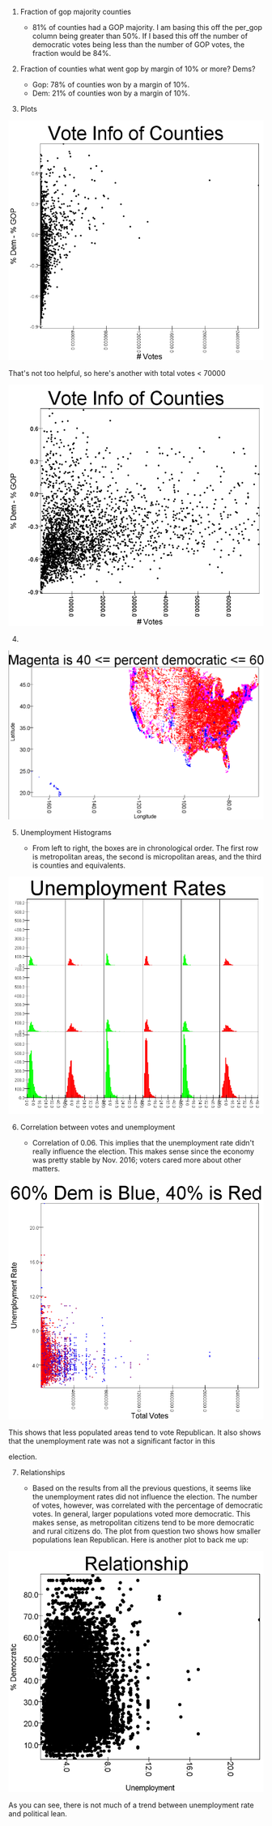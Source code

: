 1. Fraction of gop majority counties
    
    * 81% of counties had a GOP majority. I am basing this off the per_gop column being greater than 50%. 
    If I based this off the number of democratic votes being less than the number of GOP votes, the fraction
    would be 84%. 

2. Fraction of counties what went gop by margin of 10% or more? Dems?

    * Gop: 78% of counties won by a margin of 10%.
    * Dem: 21% of counties won by a margin of 10%.

3. Plots

![hiwe](src/main/scala/sparksql2/vote.png)

That's not too helpful, so here's another with total votes < 70000

![awufhe](src/main/scala/sparksql2/less70000.png)

4. 

![aoiwfji](src/main/scala/sparksql2/num4.png)

5. Unemployment Histograms

    * From left to right, the boxes are in chronological order. The first row is metropolitan areas, the second is micropolitan areas, and the third is counties and equivalents.

![ajfwie](src/main/scala/sparksql2/histoGrid.PNG)

6. Correlation between votes and unemployment

    * Correlation of 0.06. This implies that the unemployment rate didn't really influence the election. This makes sense since the economy was pretty stable by Nov. 2016; voters cared more about other matters.  

![aiwefh](src/main/scala/sparksql2/plot2.png)

This shows that less populated areas tend to vote Republican. It also shows that the unemployment rate was not a significant factor in this 

election. 

7. Relationships

    * Based on the results from all the previous questions, it seems like the unemployment rates did not influence the election. The number of votes, however, was correlated with the percentage of democratic votes. In general, larger populations voted more democratic. This makes sense, as metropolitan citizens tend to be more democratic and rural citizens do. The plot from question two shows how smaller populations lean Republican. Here is another plot to back me up:

![faiwejf](src/main/scala/sparksql2/rateVote.png)

As you can see, there is not much of a trend between unemployment rate and political lean.
